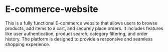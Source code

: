 # E-commerce-website
This is a fully functional E-commerce website that allows users to browse products, add items to a cart, and securely place orders. It includes features like user authentication, product search, category filtering, and order history. The platform is designed to provide a responsive and seamless shopping experience.
